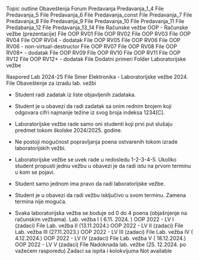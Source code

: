 Topic outline
Obaveštenja
Forum
Predavanja
Predavanja_1_4
File
Predavanja_5
File
Predavanja_6
File
Predavanja_const
File
Predavanja_7
File
Predavanja_8
File
Predavanja_9
File
Predavanja_10
File
Predavanja_11
File
Predabanja_12
File
Predavanja_13_14
File
Računske vežbe
OOP - Računske vežbe (prezentacije)
File
OOP RV01
File
OOP RV02
File
OOP RV03
File
OOP RV04
File
OOP RV04 - dodatak
File
OOP RV05
File
OOP RV06
File
OOP RV06 - non-virtual-destructor
File
OOP RV07
File
OOP RV08
File
OOP RV08+ - dodatak
File
OOP RV09
File
OOP RV10
File
OOP RV11
File
OOP RV12
File
OOP RV12+ - dodatak
File
Dodatni primeri
Folder
Laboratorijske vežbe

Raspored Lab 2024-25
File
Smer Elektronika - Laboratorijske vežbe 2024.
File
Obaveštenje za izradu lab. vežbi

- Student radi zadatak iz liste objavljenih zadataka.
- Student je u obavezi da radi zadatak sa onim rednim brojem koji odgovara cifri najmanje težine iz svog broja indeksa 1234[C].
 - Laboratorijske vežbe rade samo oni studenti koji prvi put slušaju predmet tokom školske 2024/2025. godine.
- Ne postoji mogućnost popravljanja poena ostvarenih tokom izrade laboratorijskih vežbi.
- Laboratorijske vežbe se uvek rade u redosledu 1-2-3-4-5. Ukoliko student propusti jednu vežbu u obavezi je da radi istu na prvom terminu u kom se pojavi.
- Student samo jednom ima pravo da radi laboratorijske vežbe.

- Student je u obavezi da radi vežbu isključivo u svom terminu. Zamena termina nije moguća.
- Svaka laboratorijska vežba se boduje od 0 do 4 poena (objašnjenje na računskim vežbama).
Lab. vežba I ( 6.11. 2024. )
OOP 2022 - LV I (zadaci)
File
Lab. vežba II (13.11.2024.)
OOP 2022 - LV II (zadaci)
File
Lab. vežba III (27.11.2023.)
OOP 2022 - LV III (zadaci)
File
Lab. vežba IV ( 4.12.2024.)
OOP 2022 - LV IV (zadaci)
File
Lab. vežba V ( 18.12.2024.)
OOP 2022 - LV V (zadaci)
File
Nadoknada lab. vežbe (25. 12.2024. po važećem rasporedu)
Zadaci sa ispita i kolokvijuma
Not available